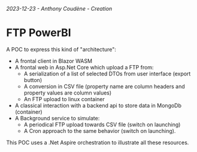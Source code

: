 _2023-12-23 - Anthony Coudène - Creation_

# FTP PowerBI

A POC to express this kind of "architecture":
- A frontal client in Blazor WASM
- A frontal web in Asp.Net Core which upload a FTP from:
  - A serialization of a list of selected DTOs from user interface (export button)
  - A conversion in CSV file (property name are column headers and property values are column values)
  - An FTP upload to linux container
- A classical interaction with a backend api to store data in MongoDb (container)
- A Background service to simulate:
  - A periodical FTP upload towards CSV file (switch on launching)
  - A Cron approach to the same behavior (switch on launching).
 
This POC uses a .Net Aspire orchestration to illustrate all these resources.
